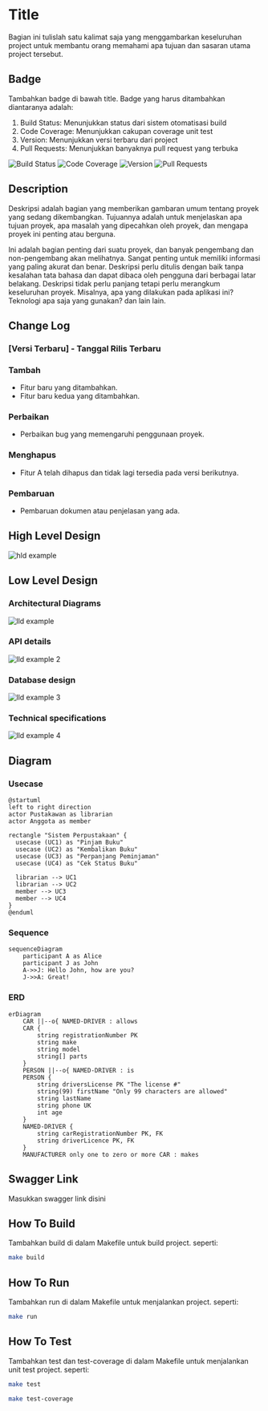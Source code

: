 # Title

Bagian ini tulislah satu kalimat saja yang menggambarkan keseluruhan project untuk membantu orang memahami apa tujuan dan sasaran utama project tersebut.

## Badge

Tambahkan badge di bawah title. Badge yang harus ditambahkan diantaranya adalah:
1. Build Status: Menunjukkan status dari sistem otomatisasi build
2. Code Coverage: Menunjukkan cakupan coverage unit test
3. Version: Menunjukkan versi terbaru dari project
4. Pull Requests: Menunjukkan banyaknya pull request yang terbuka

![Build Status](https://img.shields.io/badge/Build-Success-brightgreen) ![Code Coverage](https://img.shields.io/badge/Coverage-80%-brightgreen) ![Version](https://img.shields.io/badge/Version-v1.0.0-blue) ![Pull Requests](https://img.shields.io/badge/PR-1-informational)

## Description

Deskripsi adalah bagian yang memberikan gambaran umum tentang proyek yang sedang dikembangkan. Tujuannya adalah untuk menjelaskan apa tujuan proyek, apa masalah yang dipecahkan oleh proyek, dan mengapa proyek ini penting atau berguna.

Ini adalah bagian penting dari suatu proyek, dan banyak pengembang dan non-pengembang akan melihatnya. Sangat penting untuk memiliki informasi yang paling akurat dan benar. Deskripsi perlu ditulis dengan baik tanpa kesalahan tata bahasa dan dapat dibaca oleh pengguna dari berbagai latar belakang. Deskripsi tidak perlu panjang tetapi perlu merangkum keseluruhan proyek. Misalnya, apa yang dilakukan pada aplikasi ini? Teknologi apa saja yang gunakan? dan lain lain.

## Change Log

### [Versi Terbaru] - Tanggal Rilis Terbaru

### Tambah
- Fitur baru yang ditambahkan.
- Fitur baru kedua yang ditambahkan.

### Perbaikan
- Perbaikan bug yang memengaruhi penggunaan proyek.

### Menghapus
- Fitur A telah dihapus dan tidak lagi tersedia pada versi berikutnya.

### Pembaruan
- Pembaruan dokumen atau penjelasan yang ada.

## High Level Design

![hld example](https://media.geeksforgeeks.org/wp-content/cdn-uploads/20210128214233/Netflix-High-Level-System-Architecture.png)

## Low Level Design

### Architectural Diagrams

![lld example](https://walkingtree.tech/wp-content/uploads/2022/04/image3.jpg)

### API details

![lld example 2](https://walkingtree.tech/wp-content/uploads/2022/04/image1-3.png)

### Database design
![lld example 3](https://walkingtree.tech/wp-content/uploads/2022/04/image4-2.png)

### Technical specifications

![lld example 4](https://walkingtree.tech/wp-content/uploads/2022/04/image2-3.png)

## Diagram

### Usecase
```plantuml
@startuml
left to right direction
actor Pustakawan as librarian
actor Anggota as member

rectangle "Sistem Perpustakaan" {
  usecase (UC1) as "Pinjam Buku" 
  usecase (UC2) as "Kembalikan Buku"
  usecase (UC3) as "Perpanjang Peminjaman"
  usecase (UC4) as "Cek Status Buku"
  
  librarian --> UC1
  librarian --> UC2
  member --> UC3
  member --> UC4
}
@enduml
```

### Sequence

```mermaid
sequenceDiagram
    participant A as Alice
    participant J as John
    A->>J: Hello John, how are you?
    J->>A: Great!
```

### ERD

```mermaid
erDiagram
    CAR ||--o{ NAMED-DRIVER : allows
    CAR {
        string registrationNumber PK
        string make
        string model
        string[] parts
    }
    PERSON ||--o{ NAMED-DRIVER : is
    PERSON {
        string driversLicense PK "The license #"
        string(99) firstName "Only 99 characters are allowed"
        string lastName
        string phone UK
        int age
    }
    NAMED-DRIVER {
        string carRegistrationNumber PK, FK
        string driverLicence PK, FK
    }
    MANUFACTURER only one to zero or more CAR : makes
```

## Swagger Link

Masukkan swagger link disini

## How To Build 

Tambahkan build di dalam Makefile untuk build project. seperti:
```bash
make build
```

## How To Run

Tambahkan run di dalam Makefile untuk menjalankan project. seperti:

```bash
make run
```

## How To Test

Tambahkan test dan test-coverage di dalam Makefile untuk menjalankan unit test project. seperti:

```bash
make test
```
```bash
make test-coverage
```